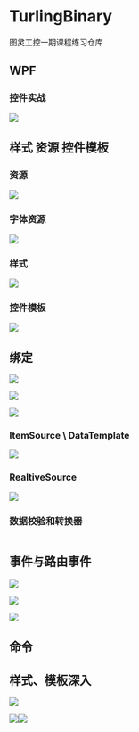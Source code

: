 # TurlingBinary

图灵工控一期课程练习仓库

## WPF

### 控件实战

![](https://raw.githubusercontent.com/ethanielK/ImgGallery/main/2024/10/28-21-27-50-2024-10-28-21-09-50-image.png)

## 样式 资源 控件模板

### 资源

![](https://raw.githubusercontent.com/ethanielK/ImgGallery/main/2024/10/30-20-40-43-2024-10-30-20-39-24-image.png)

### 字体资源

![](https://raw.githubusercontent.com/ethanielK/ImgGallery/main/2024/10/30-20-40-49-2024-10-30-20-39-58-image.png)

### 样式

![](https://raw.githubusercontent.com/ethanielK/ImgGallery/main/2024/10/30-20-41-14-2024-10-30-20-40-14-image.png)

### 控件模板

![](https://raw.githubusercontent.com/ethanielK/ImgGallery/main/2024/10/30-20-41-18-2024-10-30-20-40-29-image.png)

## 绑定

![](https://raw.githubusercontent.com/ethanielK/ImgGallery/main/2024/11/10-19-56-51-2024-11-10-19-56-40-image.png)

![](https://raw.githubusercontent.com/ethanielK/ImgGallery/main/2024/11/10-19-57-16-2024-11-10-19-57-11-image.png)

![](https://raw.githubusercontent.com/ethanielK/ImgGallery/main/2024/11/10-19-57-55-2024-11-10-19-57-47-image.png)

### ItemSource \ DataTemplate

![](https://raw.githubusercontent.com/ethanielK/ImgGallery/main/2024/11/10-19-58-25-2024-11-10-19-58-22-image.png)

### RealtiveSource

![](https://raw.githubusercontent.com/ethanielK/ImgGallery/main/2024/11/10-19-58-50-2024-11-10-19-58-48-image.png)

### 数据校验和转换器

<img title="" src="https://raw.githubusercontent.com/ethanielK/ImgGallery/main/2024/11/30-20-16-06-2024-11-30-20-13-36-image.png" alt="" data-align="inline">

## 事件与路由事件

![](https://raw.githubusercontent.com/ethanielK/ImgGallery/main/2024/12/09-21-10-54-2024-12-09-21-10-31-image.png)

![](https://raw.githubusercontent.com/ethanielK/ImgGallery/main/2024/12/09-21-10-58-2024-12-09-21-10-52-image.png)

![](https://raw.githubusercontent.com/ethanielK/ImgGallery/main/2024/12/09-21-11-23-2024-12-09-21-11-19-image.png)

## 命令

## 样式、模板深入

![](https://raw.githubusercontent.com/ethanielK/ImgGallery/main/2024/12/09-21-13-41-2024-12-09-21-12-52-image.png)

![](https://raw.githubusercontent.com/ethanielK/ImgGallery/main/2024/12/09-21-13-33-2024-12-09-21-13-04-image.png)![](https://raw.githubusercontent.com/ethanielK/ImgGallery/main/2024/12/09-21-13-38-2024-12-09-21-13-27-image.png)
